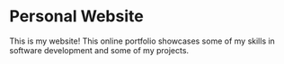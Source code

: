 # Personal Website

This is my website! This online portfolio showcases some of my skills in software development and some of my projects.

